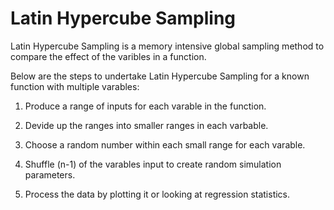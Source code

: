 # Latin Hypercube Sampling

Latin Hypercube Sampling is a memory intensive global sampling method to compare the effect of the varibles in a function.

Below are the steps to undertake Latin Hypercube Sampling for a known function with multiple varables:

1. Produce a range of inputs for each varable in the function.

2. Devide up the ranges into smaller ranges in each varbable.

3. Choose a random number within each small range for each varable.

4. Shuffle (n-1) of the varables input to create random simulation parameters.

5. Process the data by plotting it or looking at regression statistics.
